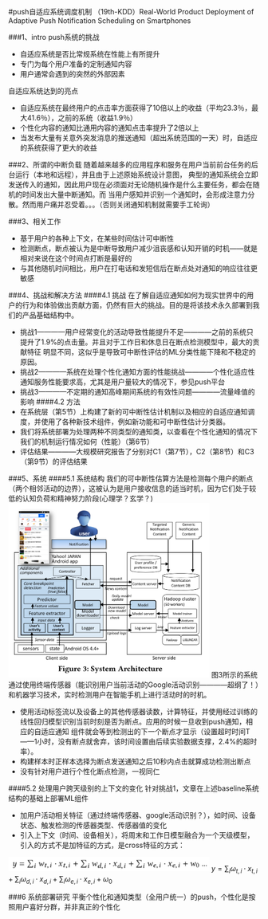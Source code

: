 <style>
img{
    width: 80%;
    padding-left: 0%;
}
</style>

#push自适应系统调度机制
（19th-KDD）Real-World Product Deployment of Adaptive Push Notification Scheduling on Smartphones

###1、intro
push系统的挑战

* 自适应系统是否比常规系统在性能上有所提升
* 专门为每个用户准备的定制通知内容
* 用户通常会遇到的突然的外部因素

自适应系统达到的亮点

* 自适应系统在最终用户的点击率方面获得了10倍以上的收益（平均23.3％，最大41.6％），之前的系统（收益1.9％）
* 个性化内容的通知比通用内容的通知点击率提升了2倍以上
* 当发布大量有关意外突发消息的推送通知（超出系统范围的一天）时，自适应的系统获得了更大的收益

###2、所谓的中断负载
随着越来越多的应用程序和服务在用户当前前台任务的后台运行（本地和远程），并且由于上述原始系统设计意图，
典型的通知系统会立即发送传入的通知，因此用户现在必须面对无论随机操作是什么主要任务，都会在随机的时间发出大量中断通知。而
当用户感知并识别一个通知时，会形成注意力分散。然而用户痛并忍受着。。。（否则关闭通知机制就需要手工轮询）


###3、相关工作

* 基于用户的各种上下文，在某些时间估计可中断性
* 检测断点，断点被认为是中断导致用户减少沮丧感和认知开销的时机——就是相对来说在这个时间点打断是最好的
* 与其他随机时间相比，用户在打电话和发短信后在断点处对通知的响应往往更敏感

###4、挑战和解决方法
####4.1 挑战
在了解自适应通知如何为现实世界中的用户的行为和体验做出贡献方面，仍然有巨大的挑战。目的是将该技术永久部署到我们的产品基础结构中。

* 挑战1————用户经常变化的活动导致性能提升不足————之前的系统只提升了1.9%的点击量。并且对于工作日和休息日在断点检测模型中，最大的贡献特征
明显不同，这似乎是导致可中断性评估的ML分类性能下降和不稳定的原因。
* 挑战2————系统在处理个性化通知方面的性能挑战————个性化适应性通知服务性能要求高，尤其是用户量较大的情况下，参见push平台
* 挑战3————不定期的通知高峰期间系统的有效性问题————流量峰值的影响
####4.2 方法
* 在系统层（第5节）上构建了新的可中断性估计机制以及相应的自适应通知调度，并使用了各种新技术组件，例如新功能和可中断性估计分类器。
* 我们将系统部署为处理两种不同类型的通知类，以查看在个性化通知的情况下我们的机制运行情况如何（性能）（第6节）
* 评估结果————大规模研究报告了分别对C1（第7节），C2（第8节）和C3（第9节）的评估结果

###5、系统
####5.1 系统结构
我们的可中断性估算方法是检测每个用户的断点（两个相邻活动的边界），这被认为是用户接收信息的适当时机，因为它们处于较低的认知负荷和精神努力阶段(心理学？玄学？)
![push调度图1.png](../../resource/ad/push/push调度图1.png)
图3所示的系统通过使用终端传感器（能识别用户当前活动的Google活动识别————超纲了！）和机器学习技术，实时检测用户在智能手机上进行活动时的时机。

* 使用活动标签流以及设备上的其他传感器读数，计算特征，并使用经过训练的线性回归模型识别当前时刻是否为断点。应用的时候一旦收到push通知，相应的自适应通知
组件就会等到检测出的下一个断点才显示（设置超时时间T——1小时，没有断点就舍弃，该时间设置由后续实验数据支撑，2.4%的超时率）。
* 构建样本时正样本选择为断点发送通知之后10秒内点击就算成功检测出断点
* 没有针对用户进行个性化断点检测，一视同仁

####5.2 处理用户跨天级别的上下文的变化
针对挑战1，文章在上述baseline系统结构的基础上部署ML组件

* 加用户活动相关特征（通过终端传感器、google活动识别？），如时间、设备状态、触发检测的传感器类型、传感器值的变化
* 引入上下文（时间、设备相关），将周末和工作日模型融合为一个天级模型，引入的方式不是加特征的方式，是cross特征的方式：

![机制push2公式](../../resource/ad/push/机制push2公式.png)
$y= \sum _{i}\omega _{t,i}\cdot x_{t,i} + \sum _{i}\omega _{d,i}\cdot x_{d,i} + \sum _{i}\omega _{e,i}\cdot x_{e,i} + \omega _{0}$

###6 系统部署研究
平衡个性化和通知类型（全用户统一）的push，个性化是按照用户喜好分群，并非真正的个性化





